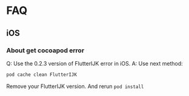 # FAQ

## iOS

### About get cocoapod error

Q: Use the 0.2.3 version of FlutterIJK error in iOS.
A: Use next method:

```bash
pod cache clean FlutterIJK
```

Remove your FlutterIJK version.
And rerun `pod install`
